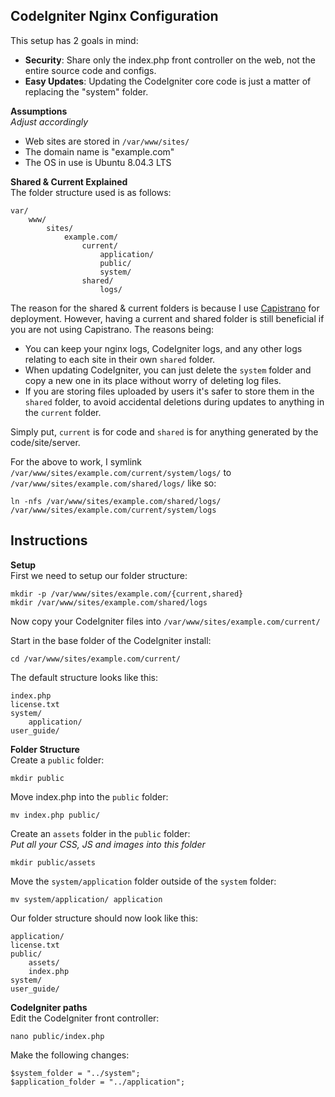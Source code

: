 CodeIgniter Nginx Configuration
--------------------------------
This setup has 2 goals in mind:

* **Security**: Share only the index.php front controller on the web, not the entire source code and configs.  
* **Easy Updates**: Updating the CodeIgniter core code is just a matter of replacing the "system" folder.

**Assumptions**  
_Adjust accordingly_

* Web sites are stored in `/var/www/sites/`
* The domain name is "example.com"
* The OS in use is Ubuntu 8.04.3 LTS

**Shared & Current Explained**  
The folder structure used is as follows:

	var/
		www/
			sites/
				example.com/
					current/
						application/
						public/
						system/
					shared/
						logs/

The reason for the shared & current folders is because I use [Capistrano](http://www.capify.org) for deployment. However, having a current and shared folder is still beneficial if you are not using Capistrano. The reasons being:

* You can keep your nginx logs, CodeIgniter logs, and any other logs relating to each site in their own `shared` folder.
* When updating CodeIgniter, you can just delete the `system` folder and copy a new one in its place without worry of deleting log files.
* If you are storing files uploaded by users it's safer to store them in the `shared` folder, to avoid accidental deletions during updates to anything in the `current` folder.

Simply put, `current` is for code and `shared` is for anything generated by the code/site/server.

For the above to work, I symlink `/var/www/sites/example.com/current/system/logs/` to `/var/www/sites/example.com/shared/logs/` like so:

	ln -nfs /var/www/sites/example.com/shared/logs/ /var/www/sites/example.com/current/system/logs

Instructions
-------------
**Setup**  
First we need to setup our folder structure:

	mkdir -p /var/www/sites/example.com/{current,shared}
	mkdir /var/www/sites/example.com/shared/logs

Now copy your CodeIgniter files into `/var/www/sites/example.com/current/`

Start in the base folder of the CodeIgniter install:

	cd /var/www/sites/example.com/current/

The default structure looks like this:

	index.php
	license.txt
	system/
		application/
	user_guide/

**Folder Structure**  
Create a `public` folder:

	mkdir public

Move index.php into the `public` folder:

	mv index.php public/

Create an `assets` folder in the `public` folder:  
_Put all your CSS, JS and images into this folder_

	mkdir public/assets

Move the `system/application` folder outside of the `system` folder:

	mv system/application/ application

Our folder structure should now look like this:

	application/
	license.txt
	public/
		assets/
		index.php
	system/
	user_guide/

**CodeIgniter paths**  
Edit the CodeIgniter front controller:

	nano public/index.php

Make the following changes:

	$system_folder = "../system";
	$application_folder = "../application";